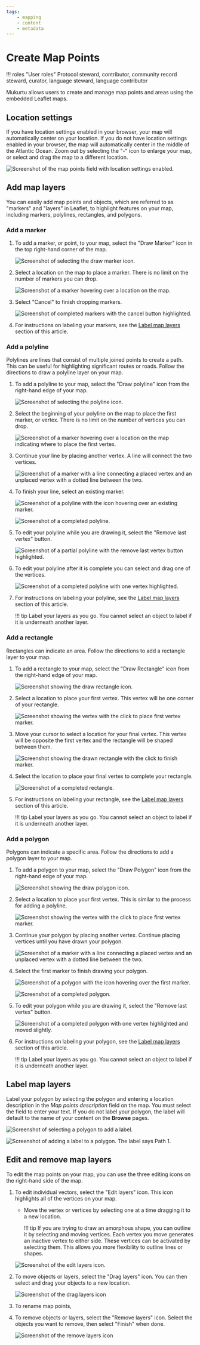 ```yaml
---
tags: 
    - mapping
    - content
    - metadata
---
```

# Create Map Points

!!! roles "User roles"
    Protocol steward, contributor, community record steward, curator, language steward, language contributor 

Mukurtu allows users to create and manage map points and areas using the embedded Leaflet maps. 

## Location settings

If you have location settings enabled in your browser, your map will automatically center on your location. If you do not have location settings enabled in your browser, the map will automatically center in the middle of the Atlantic Ocean. Zoom out by selecting the "-" icon to enlarge your map, or select and drag the map to a different location.

![Screenshot of the map points field with location settings enabled. ](../_embeds/Mapping30.png)

## Add map layers

You can easily add map points and objects, which are referred to as "markers" and "layers" in Leaflet, to highlight features on your map, including markers, polylines, rectangles, and polygons. 

### Add a marker

1. To add a marker, or point, to your map, select the "Draw Marker" icon in the top right-hand corner of the map.

    ![Screenshot of selecting the draw marker icon.](../_embeds/Mapping1.png)

2. Select a location on the map to place a marker. There is no limit on the number of markers you can drop.

     ![Screenshot of a marker hovering over a location on the map.](../_embeds/Mapping2.png)

3. Select "Cancel" to finish dropping markers.

    ![Screenshot of completed markers with the cancel button highlighted.](../_embeds/Mapping3.png)

4. For instructions on labeling your markers, see the [Label map layers](#label-map-layers) section of this article. 

### Add a polyline

Polylines are lines that consist of multiple joined points to create a path. This can be useful for highlighting significant routes or roads. Follow the directions to draw a polyline layer on your map.

1. To add a polyline to your map, select the "Draw polyline" icon from the right-hand edge of your map.

    ![Screenshot of selecting the polyline icon.](../_embeds/Mapping4.png)

2. Select the beginning of your polyline on the map to place the first marker, or vertex. There is no limit on the number of vertices you can drop.

    ![Screenshot of a marker hovering over a location on the map indicating where to place the first vertex.](../_embeds/Mapping5.png)

3. Continue your line by placing another vertex. A line will connect the two vertices.

    ![Screenshot of a marker with a line connecting a placed vertex and an unplaced vertex with a dotted line between the two.](../_embeds/Mapping6.png)

4. To finish your line, select an existing marker. 

    ![Screenshot of a polyline with the icon hovering over an existing marker.](../_embeds/Mapping7.png)

    ![Screenshot of a completed polyline.](../_embeds/Mapping9.png)

5. To edit your polyline while you are drawing it, select the "Remove last vertex" button.

    ![Screenshot of a partial polyline with the remove last vertex button highlighted.](../_embeds/Mapping10.png)

6. To edit your polyline after it is complete you can select and drag one of the vertices. 

    ![Screenshot of a completed polyline with one vertex highlighted.](../_embeds/Mapping8.png)

7. For instructions on labeling your polyline, see the [Label map layers](#label-map-layers) section of this article. 

    !!! tip
        Label your layers as you go. You cannot select an object to label if it is underneath another layer. 

### Add a rectangle

Rectangles can indicate an area. Follow the directions to add a rectangle layer to your map.

1. To add a rectangle to your map, select the "Draw Rectangle" icon from the right-hand edge of your map.

    ![Screenshot showing the draw rectangle icon.](../_embeds/Mapping11.png) 

2. Select a location to place your first vertex. This vertex will be one corner of your rectangle.

    ![Screenshot showing the vertex with the click to place first vertex marker.](../_embeds/Mapping12.png) 

3. Move your cursor to select a location for your final vertex. This vertex will be opposite the first vertex and the rectangle will be shaped between them.

    ![Screenshot showing the drawn rectangle with the click to finish marker.](../_embeds/Mapping13.png) 

4. Select the location to place your final vertex to complete your rectangle.

    ![Screenshot of a completed rectangle.](../_embeds/Mapping14.png)

7. For instructions on labeling your rectangle, see the [Label map layers](#label-map-layers) section of this article. 

    !!! tip
        Label your layers as you go. You cannot select an object to label if it is underneath another layer. 

### Add a polygon

Polygons can indicate a specific area. Follow the directions to add a polygon layer to your map.

1. To add a polygon to your map, select the "Draw Polygon" icon from the right-hand edge of your map.

    ![Screenshot showing the draw polygon icon.](../_embeds/Mapping15.png) 

2. Select a location to place your first vertex. This is similar to the process for adding a polyline. 

    ![Screenshot showing the vertex with the click to place first vertex marker.](../_embeds/Mapping16.png) 

3. Continue your polygon by placing another vertex. Continue placing vertices until you have drawn your polygon.
    
    ![Screenshot of a marker with a line connecting a placed vertex and an unplaced vertex with a dotted line between the two.](../_embeds/Mapping17.png) 

4. Select the first marker to finish drawing your polygon. 

    ![Screenshot of a polygon with the icon hovering over the first marker.](../_embeds/Mapping18.png) 

    ![Screenshot of a completed polygon.](../_embeds/Mapping19.png) 

5. To edit your polygon while you are drawing it, select the "Remove last vertex" button.

    ![Screenshot of a completed polygon with one vertex highlighted and moved slightly.](../_embeds/Mapping20.png)

6. For instructions on labeling your polygon, see the [Label map layers](#label-map-layers) section of this article. 

    !!! tip
        Label your layers as you go. You cannot select an object to label if it is underneath another layer. 

## Label map layers

Label your polygon by selecting the polygon and entering a location description in the *Map points description* field on the map. You must select the field to enter your text. If you do not label your polygon, the label will default to the name of your content on the **Browse** pages.

![Screenshot of selecting a polygon to add a label.](../_embeds/Mapping37.png) 
    
![Screenshot of adding a label to a polygon. The label says Path 1.](../_embeds/Mapping38.png)

## Edit and remove map layers

To edit the map points on your map, you can use the three editing icons on the right-hand side of the map. 

1. To edit individual vectors, select the "Edit layers" icon. This icon highlights all of the vertices on your map. 
    
    - Move the vertex or vertices by selecting one at a time dragging it to a new location. 

        !!! tip
            If you are trying to draw an amorphous shape, you can outline it by selecting and moving vertices. Each vertex you move generates an inactive vertex to either side. These vertices can be activated by selecting them. This allows you more flexibility to outline lines or shapes.
    
    ![Screenshot of the edit layers icon.](../_embeds/Mapping26.png)

2. To move objects or layers, select the "Drag layers" icon. You can then select and drag your objects to a new location.

    ![Screenshot of the drag layers icon](../_embeds/Mapping27.png)

3. To rename map points, 

3. To remove objects or layers, select the "Remove layers" icon. Select the objects you want to remove, then select "Finish" when done.

    ![Screenshot of the remove layers icon](../_embeds/Mapping28.png)